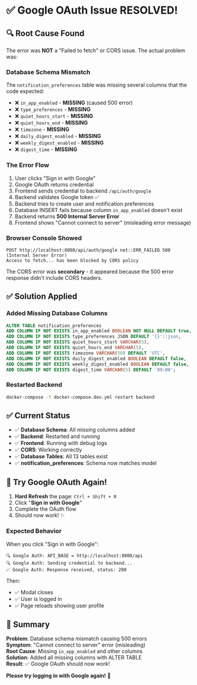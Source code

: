 # ✅ Google OAuth Issue RESOLVED!

## 🔍 Root Cause Found

The error was **NOT** a "Failed to fetch" or CORS issue. The actual problem was:

### Database Schema Mismatch
The `notification_preferences` table was missing several columns that the code expected:
- ❌ `in_app_enabled` - **MISSING** (caused 500 error)
- ❌ `type_preferences` - **MISSING**
- ❌ `quiet_hours_start` - **MISSING**
- ❌ `quiet_hours_end` - **MISSING**
- ❌ `timezone` - **MISSING**
- ❌ `daily_digest_enabled` - **MISSING**
- ❌ `weekly_digest_enabled` - **MISSING**
- ❌ `digest_time` - **MISSING**

### The Error Flow
1. User clicks "Sign in with Google"
2. Google OAuth returns credential
3. Frontend sends credential to backend `/api/auth/google`
4. Backend validates Google token ✅
5. Backend tries to create user and notification preferences
6. Database INSERT fails because column `in_app_enabled` doesn't exist
7. Backend returns **500 Internal Server Error**
8. Frontend shows "Cannot connect to server" (misleading error message)

### Browser Console Showed
```
POST http://localhost:8000/api/auth/google net::ERR_FAILED 500 (Internal Server Error)
Access to fetch... has been blocked by CORS policy
```

The CORS error was **secondary** - it appeared because the 500 error response didn't include CORS headers.

## ✅ Solution Applied

### Added Missing Database Columns
```sql
ALTER TABLE notification_preferences 
ADD COLUMN IF NOT EXISTS in_app_enabled BOOLEAN NOT NULL DEFAULT true,
ADD COLUMN IF NOT EXISTS type_preferences JSON DEFAULT '{}'::json,
ADD COLUMN IF NOT EXISTS quiet_hours_start VARCHAR(5),
ADD COLUMN IF NOT EXISTS quiet_hours_end VARCHAR(5),
ADD COLUMN IF NOT EXISTS timezone VARCHAR(50) DEFAULT 'UTC',
ADD COLUMN IF NOT EXISTS daily_digest_enabled BOOLEAN DEFAULT false,
ADD COLUMN IF NOT EXISTS weekly_digest_enabled BOOLEAN DEFAULT false,
ADD COLUMN IF NOT EXISTS digest_time VARCHAR(5) DEFAULT '09:00';
```

### Restarted Backend
```bash
docker-compose -f docker-compose.dev.yml restart backend
```

## ✅ Current Status

- ✅ **Database Schema**: All missing columns added
- ✅ **Backend**: Restarted and running
- ✅ **Frontend**: Running with debug logs
- ✅ **CORS**: Working correctly
- ✅ **Database Tables**: All 13 tables exist
- ✅ **notification_preferences**: Schema now matches model

## 🎯 Try Google OAuth Again!

1. **Hard Refresh** the page: `Ctrl + Shift + R`
2. Click "**Sign in with Google**"
3. Complete the OAuth flow
4. Should now work! ✨

### Expected Behavior

When you click "Sign in with Google":
```
🔍 Google Auth: API_BASE = http://localhost:8000/api
🔍 Google Auth: Sending credential to backend...
✅ Google Auth: Response received, status: 200
```

Then:
- ✅ Modal closes
- ✅ User is logged in
- ✅ Page reloads showing user profile

## 🎉 Summary

**Problem**: Database schema mismatch causing 500 errors  
**Symptom**: "Cannot connect to server" error (misleading)  
**Root Cause**: Missing `in_app_enabled` and other columns  
**Solution**: Added all missing columns with ALTER TABLE  
**Result**: ✅ Google OAuth should now work!

**Please try logging in with Google again!** 🚀
